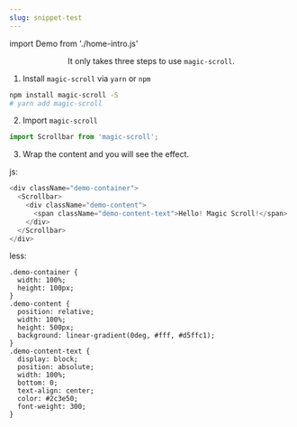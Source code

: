 ```yaml
---
slug: snippet-test
---
```


import Demo from './home-intro.js'

<center>

It only takes three steps to use `magic-scroll`.

</center>

1. Install `magic-scroll` via `yarn` or `npm`

```bash
npm install magic-scroll -S
# yarn add magic-scroll
```

2.  Import `magic-scroll`

```js
import Scrollbar from 'magic-scroll';
```

3. Wrap the content and you will see the effect.

js:

```js
<div className="demo-container">
  <Scrollbar>
    <div className="demo-content">
      <span className="demo-content-text">Hello! Magic Scroll!</span>
    </div>
  </Scrollbar>
</div>
```

less:

```less
.demo-container {
  width: 100%;
  height: 100px;
}
.demo-content {
  position: relative;
  width: 100%;
  height: 500px;
  background: linear-gradient(0deg, #fff, #d5ffc1);
}
.demo-content-text {
  display: block;
  position: absolute;
  width: 100%;
  bottom: 0;
  text-align: center;
  color: #2c3e50;
  font-weight: 300;
}
```

<Demo />
